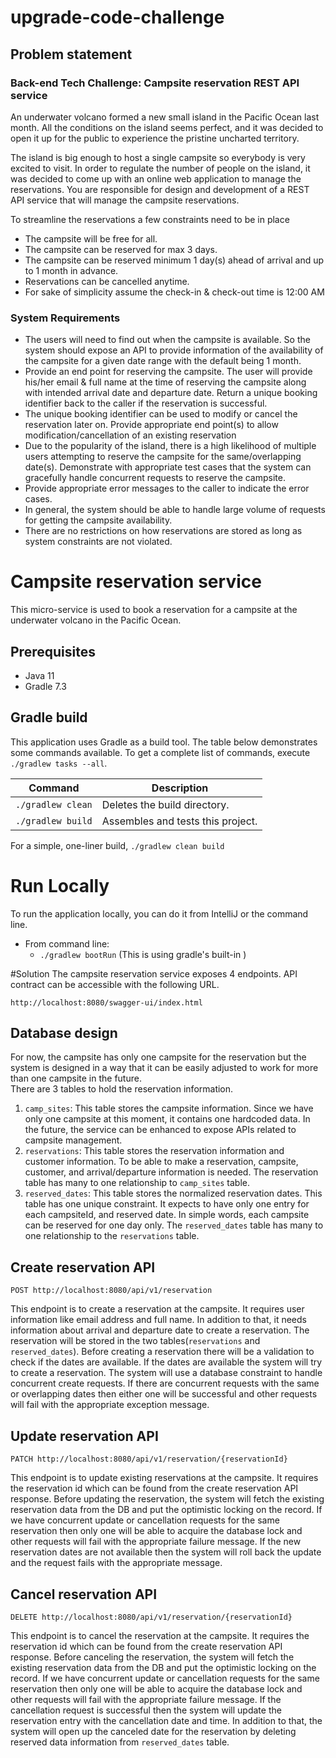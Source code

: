 # upgrade-code-challenge
## Problem statement

### Back-end Tech Challenge: Campsite reservation REST API service

An underwater volcano formed a new small island in the Pacific Ocean last month. All the conditions on the island seems perfect, and it was decided to open it up for the public to experience the pristine uncharted territory.

The island is big enough to host a single campsite so everybody is very excited to visit. In order to regulate the number of people on the island, it was decided to come up with an online web application to manage the reservations. You are responsible for design and development of a REST API service that will manage the campsite reservations.

To streamline the reservations a few constraints need to be in place

- The campsite will be free for all.
- The campsite can be reserved for max 3 days.
- The campsite can be reserved minimum 1 day(s) ahead of arrival and up to 1 month in advance.
- Reservations can be cancelled anytime.
- For sake of simplicity assume the check-in & check-out time is 12:00 AM

### System Requirements

- The users will need to find out when the campsite is available. So the system should expose an API to provide
  information of the availability of the campsite for a given date range with the default being 1 month.
- Provide an end point for reserving the campsite. The user will provide his/her email & full name at the time of
  reserving the campsite along with intended arrival date and departure date. Return a unique booking identifier back to
  the caller if the reservation is successful.
- The unique booking identifier can be used to modify or cancel the reservation later on. Provide appropriate end
  point(s) to allow modification/cancellation of an existing reservation
- Due to the popularity of the island, there is a high likelihood of multiple users attempting to reserve the campsite
  for the same/overlapping date(s). Demonstrate with appropriate test cases that the system can gracefully handle
  concurrent requests to reserve the campsite.
- Provide appropriate error messages to the caller to indicate the error cases.
- In general, the system should be able to handle large volume of requests for getting the campsite availability.
- There are no restrictions on how reservations are stored as long as system constraints are not violated.

# Campsite reservation service
This micro-service is used to book a reservation for a campsite at the underwater volcano in the Pacific Ocean.

## Prerequisites

* Java 11
* Gradle 7.3

## Gradle build

This application uses Gradle as a build tool. The table below demonstrates some commands available.
To get a complete list of commands, execute ```./gradlew tasks --all```.

| Command | Description  |
| ------- | --- |
| ```./gradlew clean``` | Deletes the build directory.|
| ```./gradlew build``` | Assembles and tests this project.|

For a simple, one-liner build,
`./gradlew clean build`

# Run Locally
To run the application locally, you can do it from IntelliJ or the command line.

- From command line:
    - `./gradlew bootRun` (This is using gradle's built-in )

#Solution
The campsite reservation service exposes 4 endpoints. API contract can be accessible with the following URL.

`http://localhost:8080/swagger-ui/index.html`

## Database design
For now, the campsite has only one campsite for the reservation but the system is designed in a way that it can be easily adjusted to work for more than one campsite in the future.  
There are 3 tables to hold the reservation information.
1) `camp_sites`: This table stores the campsite information. Since we have only one campsite at this moment, it contains one hardcoded data. In the future, the service can be enhanced to expose APIs related to campsite management.
2) `reservations`: This table stores the reservation information and customer information. To be able to make a reservation, campsite, customer, and arrival/departure information is needed. The reservation table has many to one relationship to `camp_sites` table.
3) `reserved_dates`: This table stores the normalized reservation dates. This table has one unique constraint. It expects to have only one entry for each campsiteId, and reserved date. In simple words, each campsite can be reserved for one day only. The `reserved_dates` table has many to one relationship to the `reservations` table.

## Create reservation API
`POST http://localhost:8080/api/v1/reservation`

This endpoint is to create a reservation at the campsite. It requires user information like email address and full name. In addition to that, it needs information about arrival and departure date to create a reservation. The reservation will be stored in the two tables(`reservations` and `reserved_dates`). Before creating a reservation there will be a validation to check if the dates are available. If the dates are available the system will try to create a reservation. The system will use a database constraint to handle concurrent create requests. If there are concurrent requests with the same or overlapping dates then either one will be successful and other requests will fail with the appropriate exception message.

## Update reservation API
`PATCH http://localhost:8080/api/v1/reservation/{reservationId}`

This endpoint is to update existing reservations at the campsite. It requires the reservation id which can be found from the create reservation API response. Before updating the reservation, the system will fetch the existing reservation data from the DB and put the optimistic locking on the record. If we have concurrent update or cancellation requests for the same reservation then only one will be able to acquire the database lock and other requests will fail with the appropriate failure message. If the new reservation dates are not available then the system will roll back the update and the request fails with the appropriate message.

## Cancel reservation API
`DELETE http://localhost:8080/api/v1/reservation/{reservationId}`

This endpoint is to cancel the reservation at the campsite. It requires the reservation id which can be found from the create reservation API response. Before canceling the reservation, the system will fetch the existing reservation data from the DB and put the optimistic locking on the record. If we have concurrent update or cancellation requests for the same reservation then only one will be able to acquire the database lock and other requests will fail with the appropriate failure message. If the cancellation request is successful then the system will update the reservation entry with the cancellation date and time. In addition to that, the system will open up the canceled date for the reservation by deleting reserved data information from `reserved_dates` table.
